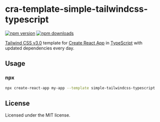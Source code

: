 # cra-template-simple-tailwindcss-typescript

[![npm version](https://img.shields.io/npm/v/cra-template-simple-tailwindcss-typescript?style=flat-square)](https://www.npmjs.com/package/cra-template-simple-tailwindcss-typescript)
[![npm downloads](https://img.shields.io/npm/dt/cra-template-simple-tailwindcss-typescript?style=flat-square)](https://www.npmjs.com/package/cra-template-simple-tailwindcss-typescript)

[Tailwind CSS v3.0](https://tailwindcss.com) template for [Create React App](https://github.com/facebook/create-react-app) in [TypeScript](https://www.typescriptlang.org/) with updated dependencies every day.
## Usage

### npx

```sh
npx create-react-app my-app --template simple-tailwindcss-typescript
```
## License

Licensed under the MIT license.
